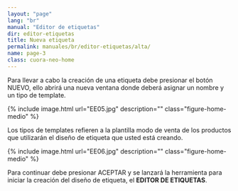 ```yaml
---
layout: "page"
lang: "br"
manual: "Editor de etiquetas"
dir: editor-etiquetas
title: Nueva etiqueta
permalink: manuales/br/editor-etiquetas/alta/
name: page-3
class: cuora-neo-home
---
```


Para llevar a cabo la creación de una etiqueta debe presionar el botón NUEVO, ello abrirá una nueva ventana donde deberá asignar un nombre y un tipo de template.

{% include image.html url="EE05.jpg" description="" class="figure-home-medio" %}

Los tipos de templates refieren a la plantilla modo de venta de los productos que utilizarán el diseño de etiqueta que usted está creando.

{% include image.html url="EE06.jpg" description="" class="figure-home-medio" %}

Para continuar debe presionar ACEPTAR y se lanzará la herramienta para iniciar la creación del diseño de etiqueta, el **EDITOR DE ETIQUETAS**.
